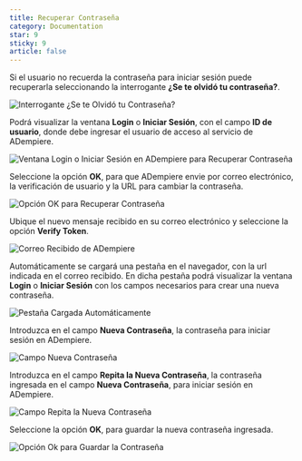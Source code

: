 ```yaml
---
title: Recuperar Contraseña
category: Documentation
star: 9
sticky: 9
article: false
---
```


Si el usuario no recuerda la contraseña para iniciar sesión puede recuperarla seleccionando la interrogante **¿Se te olvidó tu contraseña?**.

![Interrogante ¿Se te Olvidó tu Contraseña?](/assets/img/docs/basic-rules/recuperar.png)


Podrá visualizar la ventana **Login** o **Iniciar Sesión**, con el campo **ID de usuario**, donde debe ingresar el usuario de acceso al servicio de ADempiere.

![Ventana Login o Iniciar Sesión en ADempiere para Recuperar Contraseña](/assets/img/docs/basic-rules/inicia.png)


Seleccione la opción **OK**, para que ADempiere envie por correo electrónico, la verificación de usuario y la URL para cambiar la contraseña.

![Opción OK para Recuperar Contraseña](/assets/img/docs/basic-rules/ok3.png)


Ubique el nuevo mensaje recibido en su correo electrónico y seleccione la opción **Verify Token**.

![Correo Recibido de ADempiere](/assets/img/docs/basic-rules/mail.png)


Automáticamente se cargará una pestaña en el navegador, con la url indicada en el correo recibido. En dicha pestaña podrá visualizar la ventana **Login** o **Iniciar Sesión** con los campos necesarios para crear una nueva contraseña.

![Pestaña Cargada Automáticamente](/assets/img/docs/basic-rules/pestana.png)


Introduzca en el campo **Nueva Contraseña**, la contraseña para iniciar sesión en ADempiere.

![Campo Nueva Contraseña](/assets/img/docs/basic-rules/new.png)


Introduzca en el campo **Repita la Nueva Contraseña**, la contraseña ingresada en el campo **Nueva Contraseña**, para iniciar sesión en ADempiere.

![Campo Repita la Nueva Contraseña](/assets/img/docs/basic-rules/repeat.png)


Seleccione la opción **OK**, para guardar la nueva contraseña ingresada.

![Opción Ok para Guardar la Contraseña](/assets/img/docs/basic-rules/ok4.png)